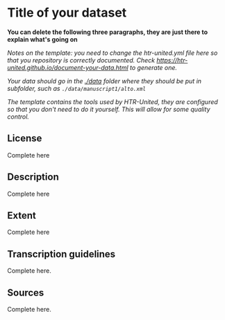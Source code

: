 Title of your dataset
=====================


**You can delete the following three paragraphs, they are just there to explain what's going on**


*Notes on the template: you need to change the htr-united.yml file here so that you repository is correctly documented. Check https://htr-united.github.io/document-your-data.html to generate one.*

*Your data should go in the [./data](./data) folder where they should be put in subfolder, such as `./data/manuscript1/alto.xml`*

*The template contains the tools used by HTR-United, they are configured so that you don't need to do it yourself. This will allow for some quality control.*


## License

Complete here

## Description

Complete here

## Extent

Complete here

## Transcription guidelines

Complete here.

## Sources

Complete here.
